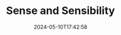 ---
title: Sense and Sensibility
Theatre: Artist Connection Theatre
Venue: Artist Connection Theatre
date: 2024-05-10T17:42:58
opening_date: 2024-08-02
closing_date: 2024-08-18
showtimes:
  - 2024-08-02 19:30:00
  - 2024-08-03 19:30:00
  - 2024-08-04 15:00:00
  - 2024-08-08 19:30:00
  - 2024-08-09 19:30:00
  - 2024-08-10 19:30:00
  - 2024-08-11 15:00:00
  - 2024-08-16 19:30:00
  - 2024-08-17 19:30:00  
  - 2024-08-18 15:00:00
featured_image: 2024-Sense-and-Sensibility.webp
featured_image_alt: "Promotional poster for Artist Connection Theatre's production of 'Sense and Sensibility,' featuring silhouettes against a textured yellow background."
featured_image_caption: "Join Artist Connection Theatre for an enchanting evening with 'Sense and Sensibility,' adapted from Jane Austen's classic novel. Performances run through August 18, 2024."
program:
Website: https://artistconnectiontheatre.org/current-show/
Tickets: https://artistconnectiontheatre.org/tickets/
show_details: 
cast:
- Elinor Dashwood: Camille Blaydes
- Marianne Dashwood: Hattie Berwind 
- Mrs. Dashwood: Amanda Powell
- John Willoughby: Frank Rodela 
- Mrs. Jennings: Martavia Freeman 
- Sir John Middleton: Osmar Dawson 
- Edward Ferrars: Hayden Newton 
- Colonel Brandon: Bryant Cunningham 
- John Dashwood: Del Spearman 
- Lucy Steele: Ava Swearingen 
- Fanny Dashwood: Brittany England
- Mr. Dashwood: Bill Hamilton
crew:
- Director:
  - Ben Moore
  - Ben Jaeger
orchestra:
understudies:
- Marianne Dashwood: Cynthia Trespalacios
genres: 
Description: 
---